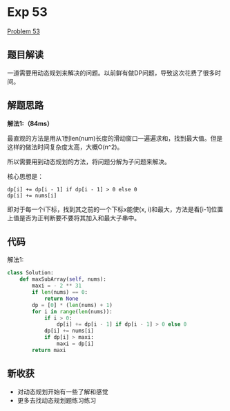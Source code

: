 # Exp 53

[Problem 53](https://leetcode.com/problems/maximum-subarray/)

## 题目解读

一道需要用动态规划来解决的问题。以前鲜有做DP问题，导致这次花费了很多时间。

## 解题思路

**解法1:（84ms）**

最直观的方法是用从1到len(num)长度的滑动窗口一遍遍求和，找到最大值。但是这样的做法时间复杂度太高，大概O(n^2)。

所以需要用到动态规划的方法，将问题分解为子问题来解决。

核心思想是：

```python3
dp[i] += dp[i - 1] if dp[i - 1] > 0 else 0
dp[i] += nums[i]
```

即对于每一个i下标，找到其之前的一个下标x能使(x, i)和最大，方法是看[i-1]位置上值是否为正判断要不要将其加入和最大子串中。

## 代码

解法1:

```python
class Solution:
    def maxSubArray(self, nums):
        maxi = - 2 ** 31
        if len(nums) == 0:
            return None
        dp = [0] * (len(nums) + 1)
        for i in range(len(nums)):
            if i > 0:
                dp[i] += dp[i - 1] if dp[i - 1] > 0 else 0
            dp[i] += nums[i]
            if dp[i] > maxi:
                maxi = dp[i]
        return maxi
```

## 新收获

- 对动态规划开始有一些了解和感觉
- 更多去找动态规划题练习练习



